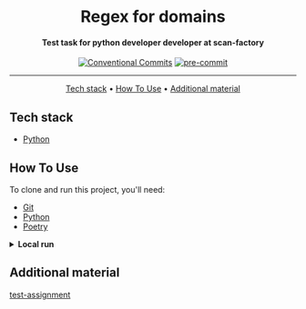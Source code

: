 <h1 align="center">
  Regex for domains
  <br>
</h1>

<h4 align="center">
    Test task for python developer developer at scan-factory
    <br>
</h4>

<div align="center">

[![Conventional Commits](https://img.shields.io/badge/Conventional%20Commits-1.0.0-%23FE5196?logo=conventionalcommits&logoColor=white)](https://conventionalcommits.org)
[![pre-commit](https://img.shields.io/badge/pre--commit-enabled-brightgreen?logo=pre-commit)](https://github.com/pre-commit/pre-commit)

</div>
<hr>

<p align="center">
  <a href="#tech-stack">Tech stack</a> •
  <a href="#how-to-use">How To Use</a> •
  <a href="#additional-material">Additional material</a>
</p>


## Tech stack
- [Python](https://www.python.org)


## How To Use
To clone and run this project, you'll need:
- [Git](https://git-scm.com)
- [Python](https://www.python.org/downloads/)
- [Poetry](https://python-poetry.org/docs/#installation)


<details>

<summary><strong>Local run</strong></summary>

1. Firstly clone repo
   ```bash
   git clone git@github.com:mrKazzila/test_task_3.git
   ```

2. Setup poetry
   ```bash
   poetry config virtualenvs.in-project true
   poetry shell
   poetry install
   ```

3. Run script
   ```bash
   python app/main.py
   ```

4. Run tests
   ```bash
   pytest
   ```

</details>


## Additional material

[test-assignment](readme/test_assignment.pdf)
